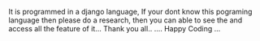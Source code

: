 It is programmed in a django language, If your dont know this pograming language then please do a research, then you can able to see the and access all the feature of it...
Thank you all..
.... Happy Coding ...
